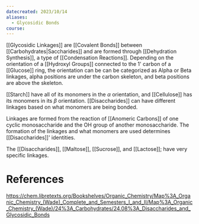 ```yaml
---
datecreated: 2023/10/14
aliases:
  - Glycosidic Bonds
course:
---
```

[[Glycosidic Linkages]] are [[Covalent Bonds]] between [[Carbohydrates|Saccharides]] and are formed through [[Dehydration Synthesis]], a type of [[Condensation Reactions]]. Depending on the orientation of a [[Hydroxyl Groups]] connected to the 1' carbon of a [[Glucose]] ring, the orientation can be  can be categorized as Alpha or Beta linkages, alpha positions are under the carbon skeleton, and beta positions are above the skeleton. 

[[Starch]] have all of its monomers in the $\alpha$ orientation, and [[Cellulose]] has its monomers in its $\beta$ orientation. [[Disaccharides]] can have different linkages based on what monomers are being bonded. 

Linkages are formed from the reaction of [[Anomeric Carbons]] of one cyclic monosaccharide and the OH group of another monosaccharide. The formation of the linkages and what monomers are used determines [[Disaccharides]]' identities.

The [[Disaccharides]], [[Maltose]], [[Sucrose]], and [[Lactose]]; have very specific linkages.

# References

https://chem.libretexts.org/Bookshelves/Organic_Chemistry/Map%3A_Organic_Chemistry_(Wade)_Complete_and_Semesters_I_and_II/Map%3A_Organic_Chemistry_(Wade)/24%3A_Carbohydrates/24.08%3A_Disaccharides_and_Glycosidic_Bonds